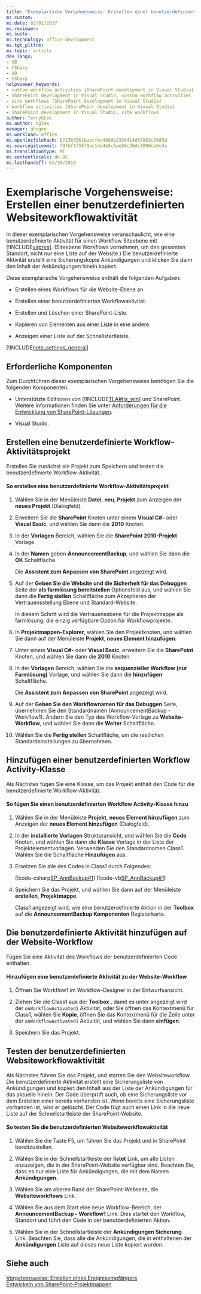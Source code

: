 ```yaml
---
title: "Exemplarische Vorgehensweise: Erstellen einer benutzerdefinierten Websiteworkflowaktivität | Microsoft Docs"
ms.custom: 
ms.date: 02/02/2017
ms.reviewer: 
ms.suite: 
ms.technology: office-development
ms.tgt_pltfrm: 
ms.topic: article
dev_langs:
- VB
- CSharp
- VB
- CSharp
helpviewer_keywords:
- custom workflow activities [SharePoint development in Visual Studio]
- SharePoint development in Visual Studio, custom workflow activities
- site workflows [SharePoint development in Visual Studio]
- workflow activities [SharePoint development in Visual Studio]
- SharePoint development in Visual Studio, site workflows
author: TerryGLee
ms.author: tglee
manager: ghogen
ms.workload: office
ms.openlocfilehash: b723635b1baecfec4bddb2339414d57803c76d5d
ms.sourcegitcommit: f9fbf1f55f9ac14e4e5c6ae58c30dc1800ca6cda
ms.translationtype: MT
ms.contentlocale: de-DE
ms.lasthandoff: 01/10/2018
---
```

# <a name="walkthrough-create-a-custom-site-workflow-activity"></a>Exemplarische Vorgehensweise: Erstellen einer benutzerdefinierten Websiteworkflowaktivität
  In dieser exemplarischen Vorgehensweise veranschaulicht, wie eine benutzerdefinierte Aktivität für einen Workflow Siteebene mit [!INCLUDE[vsprvs](../sharepoint/includes/vsprvs-md.md)]. (Siteebene Workflows vornehmen, um den gesamten Standort, nicht nur eine Liste auf der Website.) Die benutzerdefinierte Aktivität erstellt eine Sicherungskopie Ankündigungen und klicken Sie dann den Inhalt der Ankündigungen hinein kopiert.  
  
 Diese exemplarische Vorgehensweise enthält die folgenden Aufgaben:  
  
-   Erstellen eines Workflows für die Website-Ebene an.  
  
-   Erstellen einer benutzerdefinierten Workflowaktivität.  
  
-   Erstellen und Löschen einer SharePoint-Liste.  
  
-   Kopieren von Elementen aus einer Liste in eine andere.  
  
-   Anzeigen einer Liste auf der Schnellstartleiste.  
  
 [!INCLUDE[note_settings_general](../sharepoint/includes/note-settings-general-md.md)]  
  
## <a name="prerequisites"></a>Erforderliche Komponenten  
 Zum Durchführen dieser exemplarischen Vorgehensweise benötigen Sie die folgenden Komponenten:  
  
-   Unterstützte Editionen von [!INCLUDE[TLA#tla_win](../sharepoint/includes/tlasharptla-win-md.md)] und SharePoint. Weitere Informationen finden Sie unter [Anforderungen für die Entwicklung von SharePoint-Lösungen](../sharepoint/requirements-for-developing-sharepoint-solutions.md).  
  
-   Visual Studio.  
  
## <a name="creating-a-site-workflow-custom-activity-project"></a>Erstellen eine benutzerdefinierte Workflow-Aktivitätsprojekt  
 Erstellen Sie zunächst ein Projekt zum Speichern und testen die benutzerdefinierte Workflow-Aktivität.  
  
#### <a name="to-create-a-site-workflow-custom-activity-project"></a>So erstellen eine benutzerdefinierte Workflow-Aktivitätsprojekt  
  
1.  Wählen Sie in der Menüleiste **Datei**, **neu**, **Projekt** zum Anzeigen der **neues Projekt** (Dialogfeld).  
  
2.  Erweitern Sie die **SharePoint** Knoten unter einem **Visual C#-** oder **Visual Basic**, und wählen Sie dann die **2010** Knoten.  
  
3.  In der **Vorlagen** Bereich, wählen Sie die **SharePoint 2010-Projekt** Vorlage.  
  
4.  In der **Namen** geben **AnnouncementBackup**, und wählen Sie dann die **OK** Schaltfläche.  
  
     Die **Assistent zum Anpassen von SharePoint** angezeigt wird.  
  
5.  Auf der **Geben Sie die Website und die Sicherheit für das Debuggen** Seite der **als farmlösung bereitstellen** Optionsfeld aus, und wählen Sie dann die **Fertig stellen** Schaltfläche zum Akzeptieren der Vertrauensstellung Ebene und Standard-Website.  
  
     In diesem Schritt wird die Vertrauensebene für die Projektmappe als farmlösung, die einzig verfügbare Option für Workflowprojekte.  
  
6.  In **Projektmappen-Explorer**, wählen Sie den Projektknoten, und wählen Sie dann auf der Menüleiste **Projekt**, **neues Element hinzufügen**.  
  
7.  Unter einem **Visual C#-** oder **Visual Basic**, erweitern Sie die **SharePoint** Knoten, und wählen Sie dann die **2010** Knoten.  
  
8.  In der **Vorlagen** Bereich, wählen Sie die **sequenzieller Workflow (nur Farmlösung)** Vorlage, und wählen Sie dann die **hinzufügen** Schaltfläche.  
  
     Die **Assistent zum Anpassen von SharePoint** angezeigt wird.  
  
9. Auf der **Geben Sie den Workflownamen für das Debuggen** Seite, übernehmen Sie den Standardnamen (AnnouncementBackup - Workflow1). Ändern Sie den Typ des Workflow-Vorlage zu **Website-Workflow**, und wählen Sie dann die **Weiter** Schaltfläche.  
  
10. Wählen Sie die **Fertig stellen** Schaltfläche, um die restlichen Standardeinstellungen zu übernehmen.  
  
## <a name="adding-a-custom-workflow-activity-class"></a>Hinzufügen einer benutzerdefinierten Workflow Activity-Klasse  
 Als Nächstes fügen Sie eine Klasse, um das Projekt enthält den Code für die benutzerdefinierte Workflow-Aktivität.  
  
#### <a name="to-add-a-custom-workflow-activity-class"></a>So fügen Sie einen benutzerdefinierten Workflow Activity-Klasse hinzu  
  
1.  Wählen Sie in der Menüleiste **Projekt**, **neues Element hinzufügen** zum Anzeigen der **neues Element hinzufügen** (Dialogfeld).  
  
2.  In der **installierte Vorlagen** Strukturansicht, und wählen Sie die **Code** Knoten, und wählen Sie dann die **Klasse** Vorlage in der Liste der Projektelementvorlagen. Verwenden Sie den Standardnamen Class1. Wählen Sie die Schaltfläche **Hinzufügen** aus.  
  
3.  Ersetzen Sie alle des Codes in Class1 durch Folgendes:  
  
     [!code-csharp[SP_AnnBackup#1](../sharepoint/codesnippet/CSharp/announcementbackup/class1.cs#1)]
     [!code-vb[SP_AnnBackup#1](../sharepoint/codesnippet/VisualBasic/announcementbackupvb/class1.vb#1)]  
  
4.  Speichern Sie das Projekt, und wählen Sie dann auf der Menüleiste **erstellen**, **Projektmappe**.  
  
     Class1 angezeigt wird, wie eine benutzerdefinierte Aktion in der **Toolbox** auf die **AnnouncementBackup Komponenten** Registerkarte.  
  
## <a name="adding-the-custom-activity-to-the-site-workflow"></a>Die benutzerdefinierte Aktivität hinzufügen auf der Website-Workflow  
 Fügen Sie eine Aktivität des Workflows der benutzerdefinierten Code enthalten.  
  
#### <a name="to-add-a-custom-activity-to-the-site-workflow"></a>Hinzufügen eine benutzerdefinierte Aktivität zu der Website-Workflow  
  
1.  Öffnen Sie Workflow1 im Workflow-Designer in der Entwurfsansicht.  
  
2.  Ziehen Sie die Class1 aus der **Toolbox** , damit es unter angezeigt wird der `onWorkflowActivated1` Aktivität, oder Sie öffnen das Kontextmenü für Class1, wählen Sie **Kopie**, öffnen Sie das Kontextmenü für die Zeile unter der `onWorkflowActivated1` Aktivität, und wählen Sie dann **einfügen**.  
  
3.  Speichern Sie das Projekt.  
  
## <a name="testing-the-site-workflow-custom-activity"></a>Testen der benutzerdefinierten Websiteworkflowaktivität  
 Als Nächstes führen Sie das Projekt, und starten Sie den Websiteworkflow. Die benutzerdefinierte Aktivität erstellt eine Sicherungsliste von Ankündigungen und kopiert den Inhalt aus der Liste der Ankündigungen für das aktuelle hinein. Der Code überprüft auch, ob eine Sicherungsliste vor dem Erstellen einer bereits vorhanden ist. Wenn bereits eine Sicherungsliste vorhanden ist, wird er gelöscht. Der Code fügt auch einen Link in die neue Liste auf der Schnellstartleiste der SharePoint-Website.  
  
#### <a name="to-test-the-site-workflow-custom-activity"></a>So testen Sie die benutzerdefinierten Websiteworkflowaktivität  
  
1.  Wählen Sie die Taste F5, um führen Sie das Projekt und in SharePoint bereitzustellen.  
  
2.  Wählen Sie in der Schnellstartleiste der **listet** Link, um alle Listen anzuzeigen, die in der SharePoint-Website verfügbar sind. Beachten Sie, dass es nur eine Liste für Ankündigungen, die mit dem Namen **Ankündigungen**.  
  
3.  Wählen Sie am oberen Rand der SharePoint-Webseite, die **Websiteworkflows** Link.  
  
4.  Wählen Sie aus dem Start eine neue Workflow-Bereich, der **AnnouncementBackup - Workflow1** Link. Dies startet den Workflow, Standort und führt den Code in der benutzerdefinierten Aktion.  
  
5.  Wählen Sie in der Schnellstartleiste der **Ankündigungen Sicherung** Link. Beachten Sie, dass alle die Ankündigungen, die in enthaltenen der **Ankündigungen** Liste auf dieses neue Liste kopiert wurden.  
  
## <a name="see-also"></a>Siehe auch  
 [Vorgehensweise: Erstellen eines Ereignisempfängers](../sharepoint/how-to-create-an-event-receiver.md)   
 [Entwickeln von SharePoint-Projektmappen](../sharepoint/developing-sharepoint-solutions.md)  
  
  